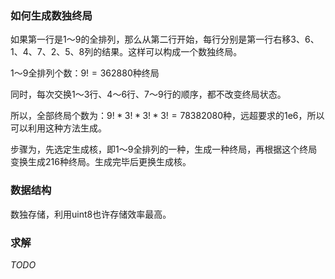 
### 如何生成数独终局

如果第一行是1～9的全排列，那么从第二行开始，每行分别是第一行右移3、6、1、4、7、2、5、8列的结果。这样可以构成一个数独终局。

1～9全排列个数：$9!=362880$种终局

同时，每次交换1～3行、4～6行、7～9行的顺序，都不改变终局状态。

所以，全部终局个数为：$9!*3!*3!*3!=78382080$种，远超要求的1e6，所以可以利用这种方法生成。

步骤为，先选定生成核，即1～9全排列的一种，生成一种终局，再根据这个终局变换生成216种终局。生成完毕后更换生成核。

### 数据结构

数独存储，利用uint8也许存储效率最高。

### 求解

*TODO*
